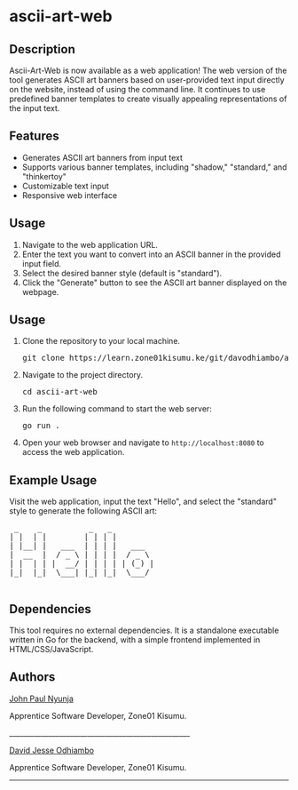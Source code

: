 <h1>ascii-art-web</h1>

<h2>Description</h2>
<p>Ascii-Art-Web is now available as a web application! The web version of the tool generates ASCII art banners based on user-provided text input directly on the website, instead of using the command line. It continues to use predefined banner templates to create visually appealing representations of the input text.</p>

<h2>Features</h2>
<ul>
    <li>Generates ASCII art banners from input text</li>
    <li>Supports various banner templates, including "shadow," "standard," and "thinkertoy"</li>
    <li>Customizable text input</li>
    <li>Responsive web interface</li>
</ul>

<h2>Usage</h2>
<ol>
    <li>Navigate to the web application URL.</li>
    <li>Enter the text you want to convert into an ASCII banner in the provided input field.</li>
    <li>Select the desired banner style (default is "standard").</li>
    <li>Click the "Generate" button to see the ASCII art banner displayed on the webpage.</li>
</ol>

<h2>Usage</h2>
<ol>
    <li>Clone the repository to your local machine.</li>
    <pre>git clone https://learn.zone01kisumu.ke/git/davodhiambo/ascii-art-web.git</pre>
    <li>Navigate to the project directory.</li>
    <pre>cd ascii-art-web</pre>
    <li>Run the following command to start the web server:</li>
    <pre>go run .</pre>
    <li>Open your web browser and navigate to <code>http://localhost:8080</code> to access the web application.</li>
</ol>

<h2>Example Usage</h2>
<p>Visit the web application, input the text "Hello", and select the "standard" style to generate the following ASCII art:</p>
<pre>
 _    _          _   _          
| |  | |        | | | |         
| |__| |   ___  | | | |   ___   
|  __  |  / _ \ | | | |  / _ \  
| |  | | |  __/ | | | | | (_) | 
|_|  |_|  \___| |_| |_|  \___/  
                                
                                
</pre>

<h2>Dependencies</h2>
<p>This tool requires no external dependencies. It is a standalone executable written in Go for the backend, with a simple frontend implemented in HTML/CSS/JavaScript.</p>

<h2>Authors</h2>
<p><a href="https://learn.zone01kisumu.ke/git/johnotieno0">John Paul Nyunja</a></p>
<p>Apprentice Software Developer, Zone01 Kisumu.</p>
<p>___________________________________________________</p>
<p><a href="https://learn.zone01kisumu.ke/git/davodhiambo">David Jesse Odhiambo</a></p>
<p>Apprentice Software Developer, Zone01 Kisumu.</p>

---